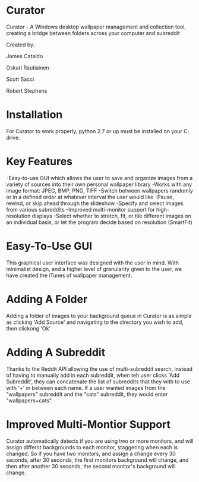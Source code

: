 Curator
=======

Curator - A Windows desktop wallpaper management and collection tool, creating a bridge between folders across your computer and subreddit


Created by:

James Cataldo

Oskari Rautiainen

Scott Sacci

Robert Stephens


Installation
============
For Curator to work properly, python 2.7 or up must be installed on your C: drive.


Key Features
============
-Easy-to-use GUI which allows the user to save and organize images from a variety of sources into their own personal wallpaper library
-Works with any image format: JPEG, BMP, PNG, TIFF
-Switch between wallpapers randomly or in a defined order at whatever interval the user would like
-Pause, rewind, or skip ahead through the slideshow 
-Specify and select images from various subreddits
-Improved multi-monitor support for high-resolution displays
-Select whether to stretch, fit, or tile different images on an individual basis, or let the program decide based on resolution (SmartFit)

Easy-To-Use GUI
===============
This graphical user interface was designed with the user in mind. With minimalist design, and a higher level of granularity given to the user, we have created the iTunes of wallpaper management.

Adding A Folder
===============
Adding a folder of images to your background queue in Curator is as simple as clicking 'Add Source' and navigating to the directory you wish to add, then clickong 'Ok'

Adding A Subreddit
==================
Thanks to the Reddit API allowing the use of multi-subreddit search, instead of having to manually add in each subreddit, when teh user clicks 'Add Subreddit', they can concatenate the list of subreddits that they with to use with '+' in between each name. If a user wanted images from the "wallpapers" subreddit and the "cats" subreddit, they would enter "wallpapers+cats".

Improved Multi-Montior Support
==============================
Curator automatically detects if you are using two or more monitors, and will assign differnt backgrounds to each monitor, staggering when each is changed. So if you have two monitors, and assign a change every 30 seconds, after 30 seconds, the first monitors background will change, and then after another 30 seconds, the second monitor's background will change.
